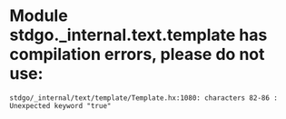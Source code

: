 # Module stdgo._internal.text.template has compilation errors, please do not use:
```
stdgo/_internal/text/template/Template.hx:1080: characters 82-86 : Unexpected keyword "true"

```

